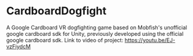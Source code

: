 # CardboardDogfight
A Google Cardboard VR dogfighting game based on Mobfish's unofficial google cardboard sdk for Unity, previously developed using the official google cardboard sdk.
Link to video of project: https://youtu.be/EJ-vzFiydcM
